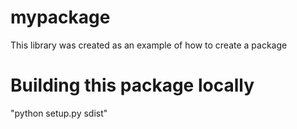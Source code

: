 # mypackage
This library was created as an example of how to create a package

# Building this package locally
"python setup.py sdist"